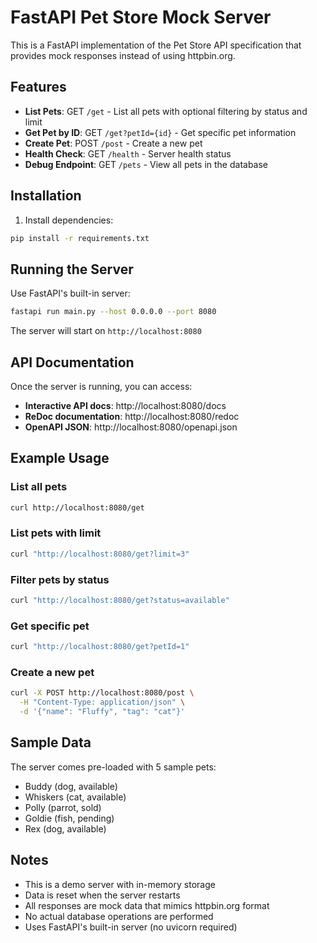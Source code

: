 # FastAPI Pet Store Mock Server

This is a FastAPI implementation of the Pet Store API specification that provides mock responses instead of using httpbin.org.

## Features

- **List Pets**: GET `/get` - List all pets with optional filtering by status and limit
- **Get Pet by ID**: GET `/get?petId={id}` - Get specific pet information
- **Create Pet**: POST `/post` - Create a new pet
- **Health Check**: GET `/health` - Server health status
- **Debug Endpoint**: GET `/pets` - View all pets in the database

## Installation

1. Install dependencies:
```bash
pip install -r requirements.txt
```

## Running the Server

Use FastAPI's built-in server:
```bash
fastapi run main.py --host 0.0.0.0 --port 8080
```

The server will start on `http://localhost:8080`

## API Documentation

Once the server is running, you can access:
- **Interactive API docs**: http://localhost:8080/docs
- **ReDoc documentation**: http://localhost:8080/redoc
- **OpenAPI JSON**: http://localhost:8080/openapi.json

## Example Usage

### List all pets
```bash
curl http://localhost:8080/get
```

### List pets with limit
```bash
curl "http://localhost:8080/get?limit=3"
```

### Filter pets by status
```bash
curl "http://localhost:8080/get?status=available"
```

### Get specific pet
```bash
curl "http://localhost:8080/get?petId=1"
```

### Create a new pet
```bash
curl -X POST http://localhost:8080/post \
  -H "Content-Type: application/json" \
  -d '{"name": "Fluffy", "tag": "cat"}'
```

## Sample Data

The server comes pre-loaded with 5 sample pets:
- Buddy (dog, available)
- Whiskers (cat, available)
- Polly (parrot, sold)
- Goldie (fish, pending)
- Rex (dog, available)

## Notes

- This is a demo server with in-memory storage
- Data is reset when the server restarts
- All responses are mock data that mimics httpbin.org format
- No actual database operations are performed
- Uses FastAPI's built-in server (no uvicorn required) 